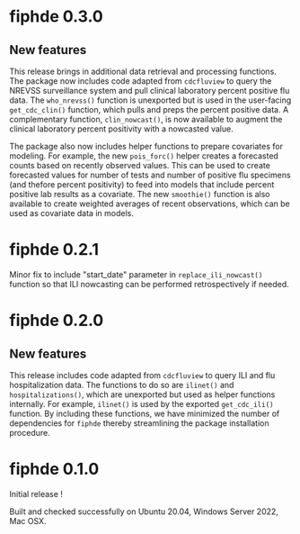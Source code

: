 # fiphde 0.3.0

## New features

This release brings in additional data retrieval and processing functions. The package now includes code adapted from `cdcfluview` to query the NREVSS surveillance system and pull clinical laboratory percent positive flu data. The `who_nrevss()` function is unexported but is used in the user-facing `get_cdc_clin()` function, which pulls and preps the percent positive data. A complementary function, `clin_nowcast()`, is now available to augment the clinical laboratory percent positivity with a nowcasted value.

The package also now includes helper functions to prepare covariates for modeling. For example, the new `pois_forc()` helper creates a forecasted counts based on recently observed values. This can be used to create forecasted values for number of tests and number of positive flu specimens (and thefore percent positivity) to feed into models that include percent positive lab results as a covariate. The new `smoothie()` function is also available to create weighted averages of recent observations, which can be used as covariate data in models.

# fiphde 0.2.1

Minor fix to include "start_date" parameter in `replace_ili_nowcast()` function so that ILI nowcasting can be performed retrospectively if needed.

# fiphde 0.2.0

## New features

This release includes code adapted from `cdcfluview` to query ILI and flu hospitalization data. The functions to do so are `ilinet()` and `hospitalizations()`, which are unexported but used as helper functions internally. For example, `ilinet()` is used by the exported `get_cdc_ili()` function. By including these functions, we have minimized the number of dependencies for `fiphde` thereby streamlining the package installation procedure.

# fiphde 0.1.0

Initial release !

Built and checked successfully on Ubuntu 20.04, Windows Server 2022, Mac OSX.

